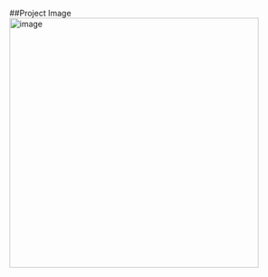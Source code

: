 ##Project Image
<img width="440" alt="image" src="https://user-images.githubusercontent.com/65597797/195980888-007dafb2-4d9f-4c42-b96a-a02b3e61a366.png">

